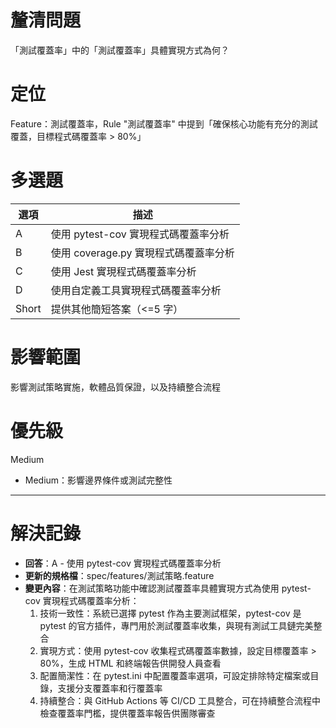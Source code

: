 # 釐清問題

「測試覆蓋率」中的「測試覆蓋率」具體實現方式為何？

# 定位

Feature：測試覆蓋率，Rule "測試覆蓋率" 中提到「確保核心功能有充分的測試覆蓋，目標程式碼覆蓋率 > 80%」

# 多選題

| 選項 | 描述 |
|--------|-------------|
| A | 使用 pytest-cov 實現程式碼覆蓋率分析 |
| B | 使用 coverage.py 實現程式碼覆蓋率分析 |
| C | 使用 Jest 實現程式碼覆蓋率分析 |
| D | 使用自定義工具實現程式碼覆蓋率分析 |
| Short | 提供其他簡短答案（<=5 字） |

# 影響範圍

影響測試策略實施，軟體品質保證，以及持續整合流程

# 優先級

Medium
- Medium：影響邊界條件或測試完整性

---

# 解決記錄

- **回答**：A - 使用 pytest-cov 實現程式碼覆蓋率分析
- **更新的規格檔**：spec/features/測試策略.feature
- **變更內容**：在測試策略功能中確認測試覆蓋率具體實現方式為使用 pytest-cov 實現程式碼覆蓋率分析：
  1. 技術一致性：系統已選擇 pytest 作為主要測試框架，pytest-cov 是 pytest 的官方插件，專門用於測試覆蓋率收集，與現有測試工具鏈完美整合
  2. 實現方式：使用 pytest-cov 收集程式碼覆蓋率數據，設定目標覆蓋率 > 80%，生成 HTML 和終端報告供開發人員查看
  3. 配置簡潔性：在 pytest.ini 中配置覆蓋率選項，可設定排除特定檔案或目錄，支援分支覆蓋率和行覆蓋率
  4. 持續整合：與 GitHub Actions 等 CI/CD 工具整合，可在持續整合流程中檢查覆蓋率門檻，提供覆蓋率報告供團隊審查